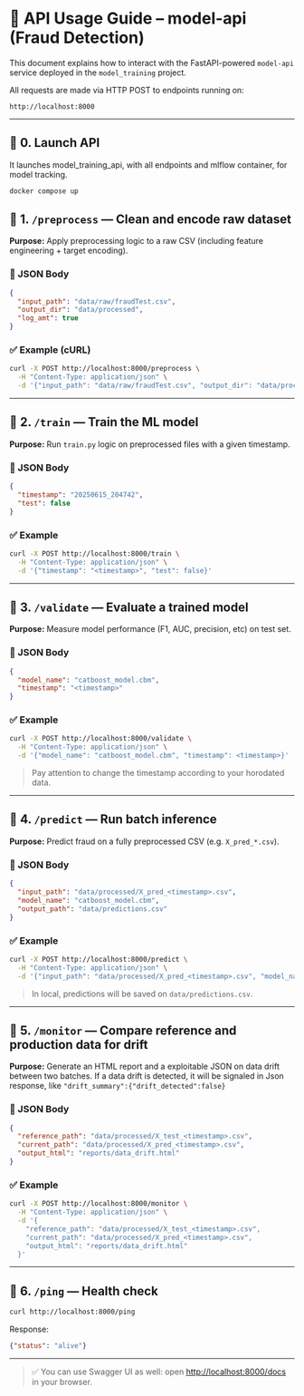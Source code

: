 # 📘 API Usage Guide – model-api (Fraud Detection)

This document explains how to interact with the FastAPI-powered `model-api` service deployed in the `model_training` project.

All requests are made via HTTP POST to endpoints running on:

```
http://localhost:8000
```

---
## 🔹 0. Launch API

It launches model_training_api, with all endpoints and mlflow container, for model tracking.
```bash
docker compose up
```

## 🔹 1. `/preprocess` — Clean and encode raw dataset

**Purpose:** Apply preprocessing logic to a raw CSV (including feature engineering + target encoding).

### 🔸 JSON Body

```json
{
  "input_path": "data/raw/fraudTest.csv",
  "output_dir": "data/processed",
  "log_amt": true
}
```

### ✅ Example (cURL)

```bash
curl -X POST http://localhost:8000/preprocess \
  -H "Content-Type: application/json" \
  -d '{"input_path": "data/raw/fraudTest.csv", "output_dir": "data/processed", "log_amt": true}'
```

---

## 🔹 2. `/train` — Train the ML model

**Purpose:** Run `train.py` logic on preprocessed files with a given timestamp.

### 🔸 JSON Body

```json
{
  "timestamp": "20250615_204742",
  "test": false
}
```

### ✅ Example

```bash
curl -X POST http://localhost:8000/train \
  -H "Content-Type: application/json" \
  -d '{"timestamp": "<timestamp>", "test": false}'
```

---

## 🔹 3. `/validate` — Evaluate a trained model

**Purpose:** Measure model performance (F1, AUC, precision, etc) on test set.

### 🔸 JSON Body

```json
{
  "model_name": "catboost_model.cbm",
  "timestamp": "<timestamp>"
}
```

### ✅ Example

```bash
curl -X POST http://localhost:8000/validate \
  -H "Content-Type: application/json" \
  -d '{"model_name": "catboost_model.cbm", "timestamp": <timestamp>}'
```
> Pay attention to change the timestamp according to your horodated data.
---

## 🔹 4. `/predict` — Run batch inference

**Purpose:** Predict fraud on a fully preprocessed CSV (e.g. `X_pred_*.csv`).

### 🔸 JSON Body

```json
{
  "input_path": "data/processed/X_pred_<timestamp>.csv",
  "model_name": "catboost_model.cbm",
  "output_path": "data/predictions.csv"
}
```

### ✅ Example

```bash
curl -X POST http://localhost:8000/predict \
  -H "Content-Type: application/json" \
  -d '{"input_path": "data/processed/X_pred_<timestamp>.csv", "model_name": "catboost_model.cbm", "output_path": "data/predictions.csv"}'
```
> In local, predictions will be saved on `data/predictions.csv`.

---

## 🔹 5. `/monitor` — Compare reference and production data for drift

**Purpose:** Generate an HTML report and a exploitable JSON on data drift between two batches. If a data drift is detected, it will be signaled in Json response, like `"drift_summary":{"drift_detected":false}`

### 🔸 JSON Body

```json
{
  "reference_path": "data/processed/X_test_<timestamp>.csv",
  "current_path": "data/processed/X_pred_<timestamp>.csv",
  "output_html": "reports/data_drift.html"
}
```

### ✅ Example

```bash
curl -X POST http://localhost:8000/monitor \
  -H "Content-Type: application/json" \
  -d '{
    "reference_path": "data/processed/X_test_<timestamp>.csv",
    "current_path": "data/processed/X_pred_<timestamp>.csv",
    "output_html": "reports/data_drift.html"
  }'
```

---

## 🔹 6. `/ping` — Health check

```bash
curl http://localhost:8000/ping
```

Response:

```json
{"status": "alive"}
```

---

> ✅ You can use Swagger UI as well: open [http://localhost:8000/docs](http://localhost:8000/docs) in your browser.